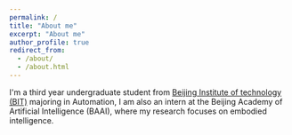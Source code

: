 ```yaml
---
permalink: /
title: "About me"
excerpt: "About me"
author_profile: true
redirect_from: 
  - /about/
  - /about.html
---
```


I'm a third year undergraduate student from [Beijing Institute of technology (BIT)](https://www.bit.edu.cn/) majoring in Automation, I am also an intern at the Beijing Academy of Artificial Intelligence (BAAI), where my research focuses on embodied intelligence. 

